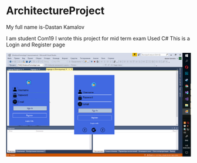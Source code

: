 # ArchitectureProject


My full name is-Dastan Kamalov

I am student Com19
I wrote this project for mid term exam
Used C#
This is a Login and Register page

<img src="Снимок экрана (2).png"/>

